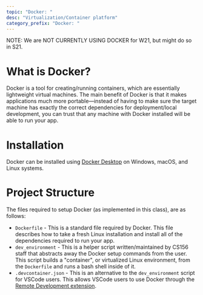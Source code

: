 ```yaml
---
topic: "Docker: "
desc: "Virtualization/Container platform"
category_prefix: "Docker: "
---
```


NOTE: We are NOT CURRENTLY USING DOCKER for W21, but might do so in S21.

# What is Docker?

Docker is a tool for creating/running containers, which are essentially lightweight virtual machines. The main benefit of Docker is that it makes applications much more portable—instead of having to make sure the target machine has exactly the correct dependencies for deployment/local development, you can trust that any machine with Docker installed will be able to run your app.

# Installation

Docker can be installed using [Docker Desktop](https://www.docker.com/products/docker-desktop) on Windows, macOS, and Linux systems. 

# Project Structure

The files required to setup Docker (as implemented in this class), are as follows:
- `Dockerfile` - This is a standard file required by Docker. This file describes how to take a fresh Linux installation and install all of the dependencies required to run your app.
- `dev_environment` - This is a helper script written/maintained by CS156 staff that abstracts away the Docker setup commands from the user. This script builds a "container", or virtualized Linux environment, from the `Dockerfile` and runs a bash shell inside of it.
- `.devcontainer.json` - This is an alternative to the `dev_environment` script for VSCode users. This allows VSCode users to use Docker through the [Remote Development extension](https://marketplace.visualstudio.com/items?itemName=ms-vscode-remote.vscode-remote-extensionpack).

